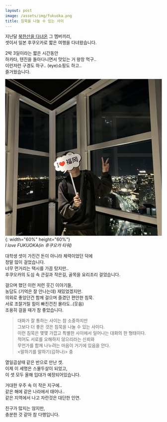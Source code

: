 ```yaml
---
layout: post
image: /assets/img/fukuoka.png
title: 침묵을 나눌 수 있는 사이
---
```


지난달 [북한산을 다녀온][bhsan] 그 멤버끼리,  
셋이서 일본 후쿠오카로 짧은 여행을 다녀왔습니다.  

2박 3일이라는 짧은 시간동안  
하카타, 텐진을 돌아다니면서 맛있는 거 왕창 먹구..  
이런저런 구경도 하구.. (eye)쇼핑도 하고..  
즐거웠습니다.  

![후쿠오카 타워에서](/assets/img/fukuoka.png){: width="60%" height="60%"}  
*I love FUKUOKA(in 후쿠오카 타워)*  

대학생 셋이 가진건 돈이 아니라 체력이었던 덕에  
정말 많이 걸었습니다.  
너무 먼거리는 택시를 가끔 탔지만..  
후쿠오카의 도심 속 큰길과 작은길, 골목을 요리조리 걸었습니다.  

걸으며 했던 이런 저런 웃긴 이야기들,  
농담도 (기억은 잘 안나는데) 재밌었겠지만.  
의외로 좋았던건 함께 걸으며 즐겼던 편안한 침묵.  
서로 조잘거릴 힘이 빠진건진 몰라도..(웃음)  
조용히 걸을 때가 참 좋았습니다.  

> 대화가 잘 통하는 사이는 참 소중하지만  
> 그보다 더 좋은 것은 침묵을 나눌 수 있는 사이다.  
> 이런 침묵은 몇몇 가깝고 특별한 사이에서 일어나는 대화의 한 형태이다.  
> 적어도 서로를 오해하지 않으리라는 신뢰와  
> 무언가를 함께 나누려는 마음이 거기에 있음을 안다.  
> <말하기를 말하기(김하나)> 중  

열일곱살때 같은 반으로 만난 셋.  
이제 이 세명은 스물두살이 되었고,  
이 셋 모두 올해 입대가 예정되어있습니다.  

거대한 우주 속 이 작은 지구에..  
같은 해에 같은 나라에서 태어나..  
같은 지역에서 나고 자란것은 대단한 인연.  

친구가 많지는 않지만,  
충분한 것 같아 참 다행입니다.  

[bhsan]: https://ziw8.github.io/2024/03/10/bhsan_top.html "북한산 정상까지 가본 사람"
